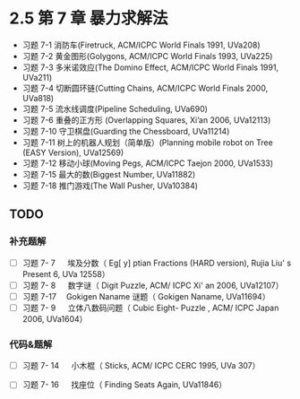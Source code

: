 # 2.5 第 7 章 暴力求解法

 - 习题 7-1 消防车(Firetruck, ACM/ICPC World Finals 1991, UVa208) 
 - 习题 7-2 黄金图形(Golygons, ACM/ICPC World Finals 1993, UVa225)
 - 习题 7-3 多米诺效应(The Domino Effect, ACM/ICPC World Finals 1991, UVa211)
 - 习题 7-4 切断圆环链(Cutting Chains, ACM/ICPC World Finals 2000, UVa818)
 - 习题 7-5 流水线调度(Pipeline Scheduling, UVa690)
 - 习题 7-6 重叠的正方形 (Overlapping Squares, Xi’an 2006, UVa12113)
 - 习题 7-10 守卫棋盘(Guarding the Chessboard, UVa11214)
 - 习题 7-11 树上的机器人规划（简单版）(Planning mobile robot on Tree (EASY Version), UVa12569)
 - 习题 7-12 移动小球(Moving Pegs, ACM/ICPC Taejon 2000, UVa1533)
 - 习题 7-15 最大的数(Biggest Number, UVa11882)
 - 习题 7-18 推门游戏(The Wall Pusher, UVa10384)

## TODO

### 补充题解

- [ ] 习题 7- 7 　 埃及分数（ Eg[ y] ptian Fractions (HARD version), Rujia Liu' s Present 6, UVa 12558）
- [ ] 习题 7- 8 　 数字谜（ Digit Puzzle, ACM/ ICPC Xi' an 2006, UVa12107）
- [ ] 习题 7-17 　Gokigen Naname 谜题（ Gokigen Naname, UVa11694）
- [ ] 习题 7- 9 　 立体八数码问题（ Cubic Eight- Puzzle , ACM/ ICPC Japan 2006, UVa1604）

### 代码&题解

- [ ] 习题 7- 14 　 小木棍（ Sticks, ACM/ ICPC CERC 1995, UVa 307）
- [ ] 习题 7- 16 　 找座位（ Finding Seats Again, UVa11846）


